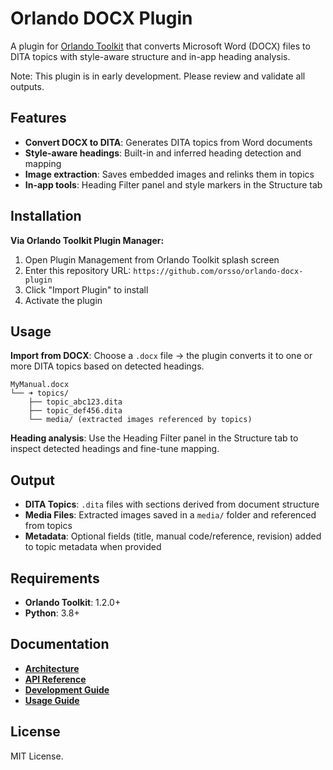 # Orlando DOCX Plugin

A plugin for [Orlando Toolkit](https://github.com/orsso/orlando-toolkit) that converts Microsoft Word (DOCX) files to DITA topics with style-aware structure and in-app heading analysis.

Note: This plugin is in early development. Please review and validate all outputs.
## Features

- **Convert DOCX to DITA**: Generates DITA topics from Word documents
- **Style-aware headings**: Built-in and inferred heading detection and mapping
- **Image extraction**: Saves embedded images and relinks them in topics
- **In-app tools**: Heading Filter panel and style markers in the Structure tab

## Installation

**Via Orlando Toolkit Plugin Manager:**

1. Open Plugin Management from Orlando Toolkit splash screen
2. Enter this repository URL: `https://github.com/orsso/orlando-docx-plugin`
3. Click "Import Plugin" to install
4. Activate the plugin

## Usage

**Import from DOCX**: Choose a `.docx` file → the plugin converts it to one or more DITA topics based on detected headings.

```
MyManual.docx
└── ➜ topics/
    ├── topic_abc123.dita
    ├── topic_def456.dita
    └── media/ (extracted images referenced by topics)
```

**Heading analysis**: Use the Heading Filter panel in the Structure tab to inspect detected headings and fine-tune mapping.

## Output

- **DITA Topics**: `.dita` files with sections derived from document structure
- **Media Files**: Extracted images saved in a `media/` folder and referenced from topics
- **Metadata**: Optional fields (title, manual code/reference, revision) added to topic metadata when provided

## Requirements

- **Orlando Toolkit**: 1.2.0+
- **Python**: 3.8+

## Documentation

- **[Architecture](docs/architecture.md)**
- **[API Reference](docs/api.md)**
- **[Development Guide](docs/development.md)**
- **[Usage Guide](docs/usage.md)**

## License

MIT License.

